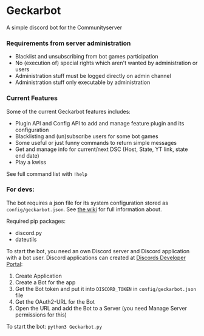 # Geckarbot
A simple discord bot for the Communityserver

### Requirements from server administration
- Blacklist and unsubscribing from bot games participation
- No (execution of) special rights which aren't wanted by administration or users
- Administration stuff must be logged directly on admin channel
- Administration stuff only executable by administration

### Current Features
Some of the current Geckarbot features includes:
- Plugin API and Config API to add and manage feature plugin and its configuration
- Blacklisting and (un)subscribe users for some bot games
- Some useful or just funny commands to return simple messages
- Get and manage info for current/next DSC (Host, State, YT link, state end date)
- Play a kwiss

See full command list with `!help`

### For devs:
The bot requires a json file for its system configuration stored as `config/geckarbot.json`. See [the wiki](https://github.com/gobo7793/Geckarbot/wiki/Plugin-and-Config-API#bot-system-configuration) for full information about.

Required pip packages:
- discord.py 
- dateutils

To start the bot, you need an own Discord server and Discord application with a bot user. Discord applications can created at [Discords Developer Portal](https://discord.com/developers/applications):
1. Create Application
2. Create a Bot for the app
3. Get the Bot token and put it into `DISCORD_TOKEN` in `config/geckarbot.json` file
4. Get the OAuth2-URL for the Bot
5. Open the URL and add the Bot to a Server (you need Manage Server permissions for this)

To start the bot: `python3 Geckarbot.py`
